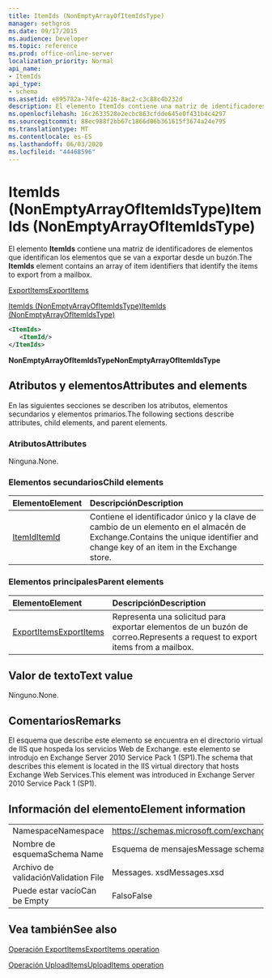 ```yaml
---
title: ItemIds (NonEmptyArrayOfItemIdsType)
manager: sethgros
ms.date: 09/17/2015
ms.audience: Developer
ms.topic: reference
ms.prod: office-online-server
localization_priority: Normal
api_name:
- ItemIds
api_type:
- schema
ms.assetid: e895782a-74fe-4216-8ac2-c3c88c4b232d
description: El elemento ItemIds contiene una matriz de identificadores de elementos que identifican los elementos que se van a exportar desde un buzón.
ms.openlocfilehash: 16c2633528e2ecbc863cfdde645e0f431b4c4297
ms.sourcegitcommit: 88ec988f2bb67c1866d06b361615f3674a24e795
ms.translationtype: MT
ms.contentlocale: es-ES
ms.lasthandoff: 06/03/2020
ms.locfileid: "44468596"
---
```

# <a name="itemids-nonemptyarrayofitemidstype"></a><span data-ttu-id="80172-103">ItemIds (NonEmptyArrayOfItemIdsType)</span><span class="sxs-lookup"><span data-stu-id="80172-103">ItemIds (NonEmptyArrayOfItemIdsType)</span></span>

<span data-ttu-id="80172-104">El elemento **ItemIds** contiene una matriz de identificadores de elementos que identifican los elementos que se van a exportar desde un buzón.</span><span class="sxs-lookup"><span data-stu-id="80172-104">The **ItemIds** element contains an array of item identifiers that identify the items to export from a mailbox.</span></span> 
  
[<span data-ttu-id="80172-105">ExportItems</span><span class="sxs-lookup"><span data-stu-id="80172-105">ExportItems</span></span>](exportitems.md)
  
[<span data-ttu-id="80172-106">ItemIds (NonEmptyArrayOfItemIdsType)</span><span class="sxs-lookup"><span data-stu-id="80172-106">ItemIds (NonEmptyArrayOfItemIdsType)</span></span>](itemids-nonemptyarrayofitemidstype.md)
  
```XML
<ItemIds>
   <ItemId/>
</ItemIds>
```

 <span data-ttu-id="80172-107">**NonEmptyArrayOfItemIdsType**</span><span class="sxs-lookup"><span data-stu-id="80172-107">**NonEmptyArrayOfItemIdsType**</span></span>
## <a name="attributes-and-elements"></a><span data-ttu-id="80172-108">Atributos y elementos</span><span class="sxs-lookup"><span data-stu-id="80172-108">Attributes and elements</span></span>

<span data-ttu-id="80172-109">En las siguientes secciones se describen los atributos, elementos secundarios y elementos primarios.</span><span class="sxs-lookup"><span data-stu-id="80172-109">The following sections describe attributes, child elements, and parent elements.</span></span>
  
### <a name="attributes"></a><span data-ttu-id="80172-110">Atributos</span><span class="sxs-lookup"><span data-stu-id="80172-110">Attributes</span></span>

<span data-ttu-id="80172-111">Ninguna.</span><span class="sxs-lookup"><span data-stu-id="80172-111">None.</span></span>
  
### <a name="child-elements"></a><span data-ttu-id="80172-112">Elementos secundarios</span><span class="sxs-lookup"><span data-stu-id="80172-112">Child elements</span></span>

|<span data-ttu-id="80172-113">**Elemento**</span><span class="sxs-lookup"><span data-stu-id="80172-113">**Element**</span></span>|<span data-ttu-id="80172-114">**Descripción**</span><span class="sxs-lookup"><span data-stu-id="80172-114">**Description**</span></span>|
|:-----|:-----|
|[<span data-ttu-id="80172-115">ItemId</span><span class="sxs-lookup"><span data-stu-id="80172-115">ItemId</span></span>](itemid.md) <br/> |<span data-ttu-id="80172-116">Contiene el identificador único y la clave de cambio de un elemento en el almacén de Exchange.</span><span class="sxs-lookup"><span data-stu-id="80172-116">Contains the unique identifier and change key of an item in the Exchange store.</span></span>  <br/> |
   
### <a name="parent-elements"></a><span data-ttu-id="80172-117">Elementos principales</span><span class="sxs-lookup"><span data-stu-id="80172-117">Parent elements</span></span>

|<span data-ttu-id="80172-118">**Elemento**</span><span class="sxs-lookup"><span data-stu-id="80172-118">**Element**</span></span>|<span data-ttu-id="80172-119">**Descripción**</span><span class="sxs-lookup"><span data-stu-id="80172-119">**Description**</span></span>|
|:-----|:-----|
|[<span data-ttu-id="80172-120">ExportItems</span><span class="sxs-lookup"><span data-stu-id="80172-120">ExportItems</span></span>](exportitems.md) <br/> |<span data-ttu-id="80172-121">Representa una solicitud para exportar elementos de un buzón de correo.</span><span class="sxs-lookup"><span data-stu-id="80172-121">Represents a request to export items from a mailbox.</span></span>  <br/> |
   
## <a name="text-value"></a><span data-ttu-id="80172-122">Valor de texto</span><span class="sxs-lookup"><span data-stu-id="80172-122">Text value</span></span>

<span data-ttu-id="80172-123">Ninguno.</span><span class="sxs-lookup"><span data-stu-id="80172-123">None.</span></span>
  
## <a name="remarks"></a><span data-ttu-id="80172-124">Comentarios</span><span class="sxs-lookup"><span data-stu-id="80172-124">Remarks</span></span>

<span data-ttu-id="80172-125">El esquema que describe este elemento se encuentra en el directorio virtual de IIS que hospeda los servicios Web de Exchange. este elemento se introdujo en Exchange Server 2010 Service Pack 1 (SP1).</span><span class="sxs-lookup"><span data-stu-id="80172-125">The schema that describes this element is located in the IIS virtual directory that hosts Exchange Web Services.This element was introduced in Exchange Server 2010 Service Pack 1 (SP1).</span></span>
  
## <a name="element-information"></a><span data-ttu-id="80172-126">Información del elemento</span><span class="sxs-lookup"><span data-stu-id="80172-126">Element information</span></span>

|||
|:-----|:-----|
|<span data-ttu-id="80172-127">Namespace</span><span class="sxs-lookup"><span data-stu-id="80172-127">Namespace</span></span>  <br/> |https://schemas.microsoft.com/exchange/services/2006/messages  <br/> |
|<span data-ttu-id="80172-128">Nombre de esquema</span><span class="sxs-lookup"><span data-stu-id="80172-128">Schema Name</span></span>  <br/> |<span data-ttu-id="80172-129">Esquema de mensajes</span><span class="sxs-lookup"><span data-stu-id="80172-129">Message schema</span></span>  <br/> |
|<span data-ttu-id="80172-130">Archivo de validación</span><span class="sxs-lookup"><span data-stu-id="80172-130">Validation File</span></span>  <br/> |<span data-ttu-id="80172-131">Messages. xsd</span><span class="sxs-lookup"><span data-stu-id="80172-131">Messages.xsd</span></span>  <br/> |
|<span data-ttu-id="80172-132">Puede estar vacío</span><span class="sxs-lookup"><span data-stu-id="80172-132">Can be Empty</span></span>  <br/> |<span data-ttu-id="80172-133">Falso</span><span class="sxs-lookup"><span data-stu-id="80172-133">False</span></span>  <br/> |
   
## <a name="see-also"></a><span data-ttu-id="80172-134">Vea también</span><span class="sxs-lookup"><span data-stu-id="80172-134">See also</span></span>



[<span data-ttu-id="80172-135">Operación ExportItems</span><span class="sxs-lookup"><span data-stu-id="80172-135">ExportItems operation</span></span>](exportitems-operation.md)
  
[<span data-ttu-id="80172-136">Operación UploadItems</span><span class="sxs-lookup"><span data-stu-id="80172-136">UploadItems operation</span></span>](uploaditems-operation.md)

